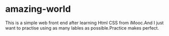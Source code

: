 # amazing-world
This is a simple web front end after learning Html CSS from iMooc.And I just want to practise using as many lables as possible.Practice makes perfect.
